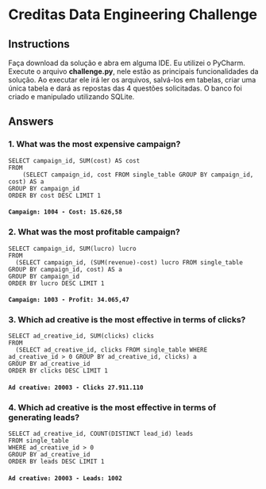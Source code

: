 
# Creditas Data Engineering Challenge

## Instructions

Faça download da solução e abra em alguma IDE. Eu utilizei o PyCharm. 
Execute o arquivo **challenge.py**, nele estão as principais funcionalidades da solução.
Ao executar ele irá ler os arquivos, salvá-los em tabelas, criar uma única tabela e dará as repostas das 4 questões solicitadas.
O banco foi criado e manipulado utilizando SQLite.

## Answers

### 1. What was the most expensive campaign?

``` 
SELECT campaign_id, SUM(cost) AS cost 
FROM 
	(SELECT campaign_id, cost FROM single_table GROUP BY campaign_id, cost) AS a 
GROUP BY campaign_id 
ORDER BY cost DESC LIMIT 1
```

#### `Campaign: 1004 - Cost: 15.626,58`

### 2. What was the most profitable campaign?

```
SELECT campaign_id, SUM(lucro) lucro 
FROM 
  (SELECT campaign_id, (SUM(revenue)-cost) lucro FROM single_table GROUP BY campaign_id, cost) AS a 
GROUP BY campaign_id 
ORDER BY lucro DESC LIMIT 1
```

#### `Campaign: 1003 - Profit: 34.065,47`


### 3. Which ad creative is the most effective in terms of clicks?

```
SELECT ad_creative_id, SUM(clicks) clicks 
FROM 
  (SELECT ad_creative_id, clicks FROM single_table WHERE ad_creative_id > 0 GROUP BY ad_creative_id, clicks) a 
GROUP BY ad_creative_id 
ORDER BY clicks DESC LIMIT 1
```

#### `Ad creative: 20003 - Clicks 27.911.110`

### 4. Which ad creative is the most effective in terms of generating leads?

```
SELECT ad_creative_id, COUNT(DISTINCT lead_id) leads 
FROM single_table 
WHERE ad_creative_id > 0 
GROUP BY ad_creative_id  
ORDER BY leads DESC LIMIT 1
```

#### `Ad creative: 20003 - Leads: 1002`
           
